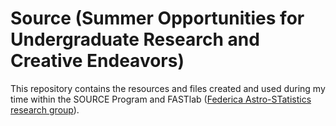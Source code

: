 # Source (Summer Opportunities for Undergraduate Research and Creative Endeavors)

This repository contains the resources and files created and used during my time within the SOURCE Program and FASTlab 
([Federica Astro-STatistics research group](https://github.com/fedhere/FASTlab)).

